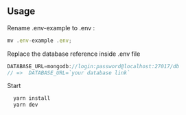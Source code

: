 ## Usage

Rename .env-example to .env :

```javascript
mv .env-example .env;
```

Replace the database reference inside .env file

```javascript
DATABASE_URL=mongodb://login:password@localhost:27017/db 
// =>  DATABASE_URL=`your database link`
```

Start

```javascript
  yarn install
  yarn dev
```
